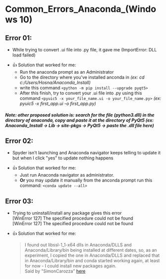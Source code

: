 # Common_Errors_Anaconda_(Windows 10)
## Error 01:
* While trying to convert .ui file into .py file, it gave me (ImportError: DLL load failed)
- :+1: Solution that worked for me: 
    - Run the anaconda prompt as an Administrator
    - Go to the directory where you've installed anconda in *(ex: cd c:/Users/Hosna/Anaconda_Install)*
    - write this command `<python -m pip install --upgrade pyqt5>`
    - After this finish, try to convert your .ui file into .py using this command `<pyuic5 -x your_file_name.ui -o your_file_name.py>` *(ex: pyuic5 -x first_app.ui -o first_app.py)*

##### Note: other proposed solution is: search for the file (python3.dll) in the directory of anaconda, copy and paste it at the directory of PyQt5 (ex: Anaconda_Install -> Lib -> site-pkgs -> PyQt5 -> paste the .dll file here)

## Error 02:
*  Spyder isn't launching and Anaconda navigator keeps telling to update it but when I click "yes" to update nothing happens
- :+1: Solution that worked for me:
    - Just run Anaconda navigator as administrator.
    - **Or** you may update it manually from the anconda prompt run this command: `<conda update --all>`

## Error 03:
* Trying to uninstall/install any package gives this error\
[WinError 127] The specified procedure could not be found\
[WinError 127] The specified procedure could not be found
- :+1: Solution that worked for me:
     > I found out libssl-1_1-x64 dlls in Anaconda/DLLS and Anaconda/Library/bin being installed at different dates, so, as an experiment, I copied the one in Anaconda/DLLS and replaced that in Anaconda/Library/bin and conda started working again, at least for now - I could install new packages again.\
     Said by "SimonCarozza" [here](https://github.com/conda/conda/issues/9003)
